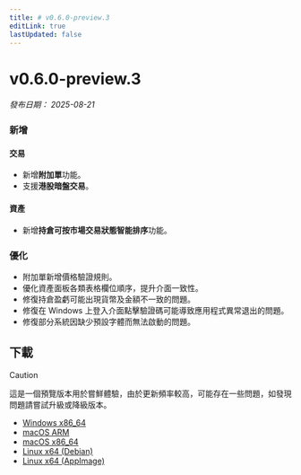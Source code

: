 ```yaml
---
title: # v0.6.0-preview.3
editLink: true
lastUpdated: false
---
```


# v0.6.0-preview.3  <Badge type="warning" text="preview" />

_發布日期： 2025-08-21_

### 新增

#### 交易
- 新增**附加單**功能。  
- 支援**港股暗盤交易**。

#### 資產
- 新增**持倉可按市場交易狀態智能排序**功能。

### 優化
- 附加單新增價格驗證規則。
- 優化資產面板各類表格欄位順序，提升介面一致性。
- 修復持倉盈虧可能出現貨幣及金額不一致的問題。  
- 修復在 Windows 上登入介面點擊驗證碼可能導致應用程式異常退出的問題。  
- 修復部分系統因缺少預設字體而無法啟動的問題。

## 下載


> [!CAUTION]
> 這是一個預覽版本用於嘗鮮體驗，由於更新頻率較高，可能存在一些問題，如發現問題請嘗試升級或降級版本。


- [Windows x86_64](https://assets.lbkrs.com/github/release/longbridge-desktop/preview/longbridge-v0.6.0-preview.3-windows-x86_64.exe)
- [macOS ARM](https://assets.lbkrs.com/github/release/longbridge-desktop/preview/longbridge-v0.6.0-preview.3-macos-aarch64.dmg)
- [macOS x86_64](https://assets.lbkrs.com/github/release/longbridge-desktop/preview/longbridge-v0.6.0-preview.3-macos-x86_64.dmg)
- [Linux x64 (Debian)](https://assets.lbkrs.com/github/release/longbridge-desktop/preview/longbridge-v0.6.0-preview.3-linux-x86_64.deb)
- [Linux x64 (AppImage)](https://assets.lbkrs.com/github/release/longbridge-desktop/preview/longbridge-v0.6.0-preview.3-linux-x86_64.AppImage)

